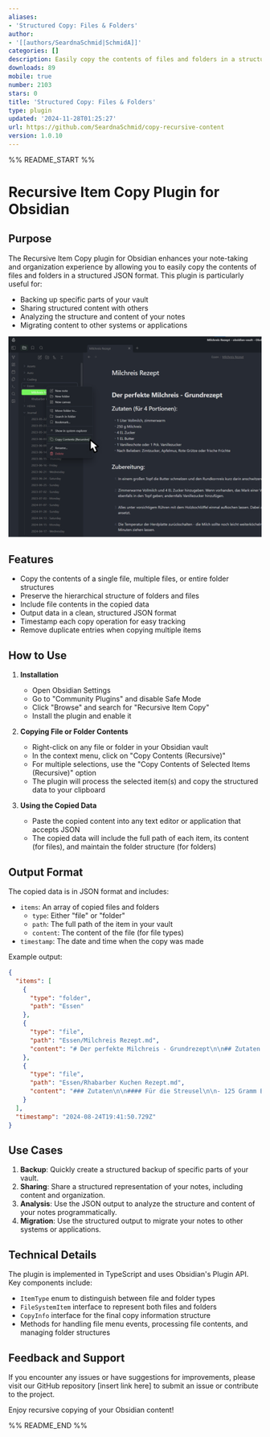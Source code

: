```yaml
---
aliases:
- 'Structured Copy: Files & Folders'
author:
- '[[authors/SeardnaSchmid|SchmidA]]'
categories: []
description: Easily copy the contents of files and folders in a structured JSON format.
downloads: 89
mobile: true
number: 2103
stars: 0
title: 'Structured Copy: Files & Folders'
type: plugin
updated: '2024-11-28T01:25:27'
url: https://github.com/SeardnaSchmid/copy-recursive-content
version: 1.0.10
---
```


%% README_START %%

# Recursive Item Copy Plugin for Obsidian

## Purpose

The Recursive Item Copy plugin for Obsidian enhances your note-taking and organization experience by allowing you to easily copy the contents of files and folders in a structured JSON format. This plugin is particularly useful for:

- Backing up specific parts of your vault
- Sharing structured content with others
- Analyzing the structure and content of your notes
- Migrating content to other systems or applications


![](https://raw.githubusercontent.com/SeardnaSchmid/copy-recursive-content/HEAD//assets/preview.png)

## Features

- Copy the contents of a single file, multiple files, or entire folder structures
- Preserve the hierarchical structure of folders and files
- Include file contents in the copied data
- Output data in a clean, structured JSON format
- Timestamp each copy operation for easy tracking
- Remove duplicate entries when copying multiple items

## How to Use

1. **Installation**
   - Open Obsidian Settings
   - Go to "Community Plugins" and disable Safe Mode
   - Click "Browse" and search for "Recursive Item Copy"
   - Install the plugin and enable it

2. **Copying File or Folder Contents**
   - Right-click on any file or folder in your Obsidian vault
   - In the context menu, click on "Copy Contents (Recursive)"
   - For multiple selections, use the "Copy Contents of Selected Items (Recursive)" option
   - The plugin will process the selected item(s) and copy the structured data to your clipboard

3. **Using the Copied Data**
   - Paste the copied content into any text editor or application that accepts JSON
   - The copied data will include the full path of each item, its content (for files), and maintain the folder structure (for folders)

## Output Format

The copied data is in JSON format and includes:

- `items`: An array of copied files and folders
  - `type`: Either "file" or "folder"
  - `path`: The full path of the item in your vault
  - `content`: The content of the file (for file types)
- `timestamp`: The date and time when the copy was made

Example output:

```json
{
  "items": [
    {
      "type": "folder",
      "path": "Essen"
    },
    {
      "type": "file",
      "path": "Essen/Milchreis Rezept.md",
      "content": "# Der perfekte Milchreis - Grundrezept\n\n## Zutaten (für 4 Portionen):\n\n- 1 Liter Vollmilch, zimmerwarm\n- 250 g Milchreis\n..."
    },
    {
      "type": "file",
      "path": "Essen/Rhabarber Kuchen Rezept.md",
      "content": "### Zutaten\n\n#### Für die Streusel\n\n- 125 Gramm Butter kalt in Stückchen\n- 125 Gramm Weizenmehl\n..."
    }
  ],
  "timestamp": "2024-08-24T19:41:50.729Z"
}
```

## Use Cases

1. **Backup**: Quickly create a structured backup of specific parts of your vault.
2. **Sharing**: Share a structured representation of your notes, including content and organization.
3. **Analysis**: Use the JSON output to analyze the structure and content of your notes programmatically.
4. **Migration**: Use the structured output to migrate your notes to other systems or applications.

## Technical Details

The plugin is implemented in TypeScript and uses Obsidian's Plugin API. Key components include:

- `ItemType` enum to distinguish between file and folder types
- `FileSystemItem` interface to represent both files and folders
- `CopyInfo` interface for the final copy information structure
- Methods for handling file menu events, processing file contents, and managing folder structures

## Feedback and Support

If you encounter any issues or have suggestions for improvements, please visit our GitHub repository [insert link here] to submit an issue or contribute to the project.

Enjoy recursive copying of your Obsidian content!

%% README_END %%
